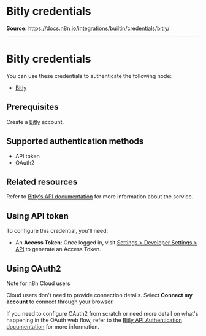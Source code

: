 # Bitly credentials

**Source:** https://docs.n8n.io/integrations/builtin/credentials/bitly/

---

# Bitly credentials

You can use these credentials to authenticate the following node:

- [Bitly](../../app-nodes/n8n-nodes-base.bitly/)

## Prerequisites

Create a [Bitly](https://www.bitly.com/) account.

## Supported authentication methods

- API token
- OAuth2

## Related resources

Refer to [Bitly's API documentation](https://dev.bitly.com/) for more information about the service.

## Using API token

To configure this credential, you'll need:

- An **Access Token**: Once logged in, visit [Settings > Developer Settings > API](https://app.bitly.com/settings/api/) to generate an Access Token.

## Using OAuth2

Note for n8n Cloud users

Cloud users don't need to provide connection details. Select **Connect my account** to connect through your browser.

If you need to configure OAuth2 from scratch or need more detail on what's happening in the OAuth web flow, refer to the [Bitly API Authentication documentation](https://dev.bitly.com/docs/getting-started/authentication/) for more information.
